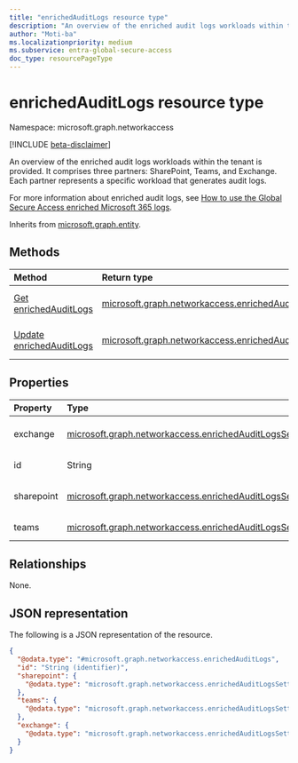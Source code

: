 ```yaml
---
title: "enrichedAuditLogs resource type"
description: "An overview of the enriched audit logs workloads within the tenant is provided. It comprises three partners: SharePoint, Teams, and Exchange. Each partner represents a specific workload that generates audit logs."
author: "Moti-ba"
ms.localizationpriority: medium
ms.subservice: entra-global-secure-access
doc_type: resourcePageType
---
```


# enrichedAuditLogs resource type

Namespace: microsoft.graph.networkaccess

[!INCLUDE [beta-disclaimer](../../includes/beta-disclaimer.md)]

An overview of the enriched audit logs workloads within the tenant is provided. It comprises three partners: SharePoint, Teams, and Exchange. Each partner represents a specific workload that generates audit logs.

For more information about enriched audit logs, see [How to use the Global Secure Access enriched Microsoft 365 logs](/azure/global-secure-access/how-to-view-enriched-logs).


Inherits from [microsoft.graph.entity](../resources/entity.md).

## Methods
|Method|Return type|Description|
|:---|:---|:---|
|[Get enrichedAuditLogs](../api/networkaccess-settings-list-enrichedauditlogs.md)|[microsoft.graph.networkaccess.enrichedAuditLogs](../resources/networkaccess-enrichedauditlogs.md)|Read the properties and relationships of a [microsoft.graph.networkaccess.enrichedAuditLogs](../resources/networkaccess-enrichedauditlogs.md) object.|
|[Update enrichedAuditLogs](../api/networkaccess-enrichedauditlogs-update.md)|[microsoft.graph.networkaccess.enrichedAuditLogs](../resources/networkaccess-enrichedauditlogs.md)|Update the properties of a [microsoft.graph.networkaccess.enrichedAuditLogs](../resources/networkaccess-enrichedauditlogs.md) object.|

## Properties
|Property|Type|Description|
|:---|:---|:---|
|exchange|[microsoft.graph.networkaccess.enrichedAuditLogsSettings](../resources/networkaccess-enrichedauditlogssettings.md)|Exchange Online enriched audit logs settings.|
|id|String|Id Inherited from [microsoft.graph.entity](../resources/entity.md).|
|sharepoint|[microsoft.graph.networkaccess.enrichedAuditLogsSettings](../resources/networkaccess-enrichedauditlogssettings.md)|SharePoint Online enriched audit logs settings.|
|teams|[microsoft.graph.networkaccess.enrichedAuditLogsSettings](../resources/networkaccess-enrichedauditlogssettings.md)|Teams enriched audit logs settings.|

## Relationships
None.

## JSON representation
The following is a JSON representation of the resource.
<!-- {
  "blockType": "resource",
  "keyProperty": "id",
  "@odata.type": "microsoft.graph.networkaccess.enrichedAuditLogs",
  "baseType": "microsoft.graph.entity",
  "openType": false
}
-->
``` json
{
  "@odata.type": "#microsoft.graph.networkaccess.enrichedAuditLogs",
  "id": "String (identifier)",
  "sharepoint": {
    "@odata.type": "microsoft.graph.networkaccess.enrichedAuditLogsSettings"
  },
  "teams": {
    "@odata.type": "microsoft.graph.networkaccess.enrichedAuditLogsSettings"
  },
  "exchange": {
    "@odata.type": "microsoft.graph.networkaccess.enrichedAuditLogsSettings"
  }
}
```


